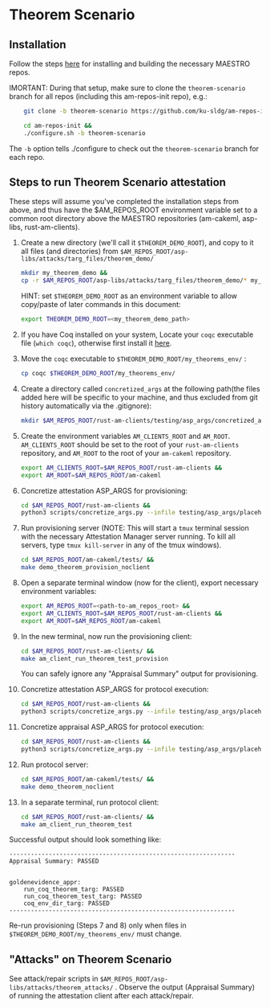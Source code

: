 # Theorem Scenario

## Installation

Follow the steps [here](https://github.com/ku-sldg/am-repos-init/blob/theorem-scenario/README.md) for installing and building the necessary MAESTRO repos.

IMORTANT:  During that setup, make sure to clone the `theorem-scenario` branch for all repos (including this am-repos-init repo), e.g.:

```sh
    git clone -b theorem-scenario https://github.com/ku-sldg/am-repos-init.git
```
```sh
    cd am-repos-init &&
    ./configure.sh -b theorem-scenario
```

The `-b` option tells ./configure to check out the `theorem-scenario` branch for each repo.



## Steps to run Theorem Scenario attestation

These steps will assume you've completed the installation steps from above, and thus have the $AM_REPOS_ROOT environment variable set to a common root directory above the MAESTRO repositories (am-cakeml, asp-libs, rust-am-clients).

1) Create a new directory (we'll call it `$THEOREM_DEMO_ROOT`), and copy to it all files (and directories) from `$AM_REPOS_ROOT/asp-libs/attacks/targ_files/theorem_demo/` 

    ```sh
    mkdir my_theorem_demo && 
    cp -r $AM_REPOS_ROOT/asp-libs/attacks/targ_files/theorem_demo/* my_theorem_demo/

    ```

    HINT:  set `$THEOREM_DEMO_ROOT` as an environment variable to allow copy/paste of later commands in this document:

    ```sh
    export THEOREM_DEMO_ROOT=<my_theorem_demo_path>
    ```


1) If you have Coq installed on your system, Locate your `coqc` executable file (`which coqc`), otherwise first install it [here](https://rocq-prover.org/install).
1) Move the `coqc` executable to `$THEOREM_DEMO_ROOT/my_theorems_env/` :
    ```sh
    cp coqc $THEOREM_DEMO_ROOT/my_theorems_env/
    ```
1) Create a directory called `concretized_args` at the following path(the files added here will be specific to your machine, and thus excluded from git history automatically via the .gitignore):
    ```sh
    mkdir $AM_REPOS_ROOT/rust-am-clients/testing/asp_args/concretized_args
    ```

1) Create the environment variables `AM_CLIENTS_ROOT` and `AM_ROOT`. `AM_CLIENTS_ROOT` should be set to the root of your `rust-am-clients` repository, and `AM_ROOT` to the root of your `am-cakeml` repository.
   ```sh
   export AM_CLIENTS_ROOT=$AM_REPOS_ROOT/rust-am-clients &&
   export AM_ROOT=$AM_REPOS_ROOT/am-cakeml
   ```

1) Concretize attestation ASP_ARGS for provisioning: 
    ```sh
    cd $AM_REPOS_ROOT/rust-am-clients &&
    python3 scripts/concretize_args.py --infile testing/asp_args/placeholder_args/run_theorem_test_provision_args_abstracted.json --outfile testing/asp_args/concretized_args/run_theorem_test_provision_args_concretized.json --params x=$THEOREM_DEMO_ROOT
    ```
1) Run provisioning server (NOTE:  This will start a `tmux` terminal session with the necessary Attestation Manager server running.  To kill all servers, type `tmux kill-server` in any of the tmux windows).
    ```sh
    cd $AM_REPOS_ROOT/am-cakeml/tests/ &&
    make demo_theorem_provision_noclient
    ```
1) Open a separate terminal window (now for the client), export necessary environment variables:
    ```sh
    export AM_REPOS_ROOT=<path-to-am_repos_root> &&
    export AM_CLIENTS_ROOT=$AM_REPOS_ROOT/rust-am-clients &&
    export AM_ROOT=$AM_REPOS_ROOT/am-cakeml
    ```
   
1) In the new terminal, now run the provisioning client:
    ```sh
    cd $AM_REPOS_ROOT/rust-am-clients/ &&
    make am_client_run_theorem_test_provision
    ```
    You can safely ignore any "Appraisal Summary" output for provisioning.
1) Concretize attestation ASP_ARGS for protocol execution:
    ```sh
    cd $AM_REPOS_ROOT/rust-am-clients &&
    python3 scripts/concretize_args.py --infile testing/asp_args/placeholder_args/run_theorem_test_args_abstracted.json --outfile testing/asp_args/concretized_args/run_theorem_test_args_concretized.json --params x=$THEOREM_DEMO_ROOT
    ```
1) Concretize appraisal ASP_ARGS for protocol execution:
    ```sh
    cd $AM_REPOS_ROOT/rust-am-clients &&
    python3 scripts/concretize_args.py --infile testing/asp_args/placeholder_args/run_theorem_test_args_appr_abstracted.json --outfile testing/asp_args/concretized_args/run_theorem_test_args_appr_concretized.json --params x=$AM_ROOT
    ```
1) Run protocol server:
    ```sh
    cd $AM_REPOS_ROOT/am-cakeml/tests/ &&
    make demo_theorem_noclient
    ```
1) In a separate terminal, run protocol client:
    ```sh
    cd $AM_REPOS_ROOT/rust-am-clients/ &&
    make am_client_run_theorem_test
    ```

Successful output should look something like:

```
---------------------------------------------------------------
Appraisal Summary: PASSED


goldenevidence_appr:
	run_coq_theorem_targ: PASSED
	run_coq_theorem_test_targ: PASSED
	coq_env_dir_targ: PASSED
---------------------------------------------------------------
```

Re-run provisioning (Steps 7 and 8) only when files in `$THEOREM_DEMO_ROOT/my_theorems_env/` must change.

## "Attacks" on Theorem Scenario

See attack/repair scripts in `$AM_REPOS_ROOT/asp-libs/attacks/theorem_attacks/` .  Observe the output (Appraisal Summary) of running the attestation client after each attack/repair.
